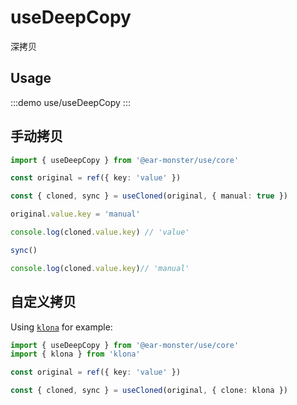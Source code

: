 

# useDeepCopy

深拷贝

## Usage

:::demo
use/useDeepCopy
:::

## 手动拷贝

```ts
import { useDeepCopy } from '@ear-monster/use/core'

const original = ref({ key: 'value' })

const { cloned, sync } = useCloned(original, { manual: true })

original.value.key = 'manual'

console.log(cloned.value.key) // 'value'

sync()

console.log(cloned.value.key)// 'manual'
```

## 自定义拷贝

Using [`klona`](https://www.npmjs.com/package/klona) for example:

```ts
import { useDeepCopy } from '@ear-monster/use/core'
import { klona } from 'klona'

const original = ref({ key: 'value' })

const { cloned, sync } = useCloned(original, { clone: klona })
```
